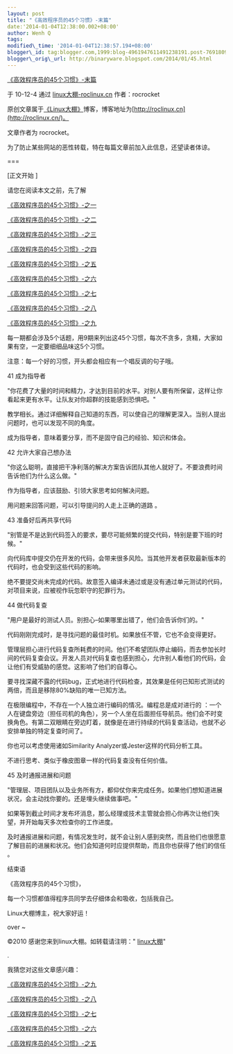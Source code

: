 ```yaml
--- 
layout: post 
title: "《高效程序员的45个习惯》-末篇" 
date:'2014-01-04T12:38:00.002+08:00' 
author: Wenh Q
tags:
modified\_time: '2014-01-04T12:38:57.194+08:00' 
blogger\_id: tag:blogger.com,1999:blog-4961947611491238191.post-7691809979756055909
blogger\_orig\_url: http://binaryware.blogspot.com/2014/01/45.html
---
```

[《高效程序员的45个习惯》-末篇](http://roclinux.cn/?p=2023)

于 10-12-4 通过 [linux大棚-roclinux.cn](http://roclinux.cn/)
作者：rocrocket



原创文章属于[《Linux大棚》](http://roclinux.cn/)博客，博客地址为[http://roclinux.cn](http://roclinux.cn/)。



文章作者为 rocrocket。



为了防止某些网站的恶性转载，特在每篇文章前加入此信息，还望读者体谅。



===




[正文开始
]



请您在阅读本文之前，先了解



[《高效程序员的45个习惯》-之一](http://roclinux.cn/?p=1985)



[《高效程序员的45个习惯》-之二](http://roclinux.cn/?p=2006)



[《高效程序员的45个习惯》-之三](http://roclinux.cn/?p=2009)



[《高效程序员的45个习惯》-之四](http://roclinux.cn/?p=2011)



[《高效程序员的45个习惯》-之五](http://roclinux.cn/?p=2013)



[《高效程序员的45个习惯》-之六](http://roclinux.cn/?p=2015)



[《高效程序员的45个习惯》-之七](http://roclinux.cn/?p=2017)



[《高效程序员的45个习惯》-之八](http://roclinux.cn/?p=2019)



[《高效程序员的45个习惯》-之九](http://roclinux.cn/?p=2021)



每一期都会涉及5个话题，用9期来列出这45个习惯，每次不贪多，贪精，大家如果有空，一定要细细品味这5个习惯。



注意：每一个好的习惯，开头都会相应有一个唱反调的句子哦。



41 成为指导者



"你花费了大量的时间和精力，才达到目前的水平。对别人要有所保留，这样让你看起来更有水平。让队友对你超群的技能感到恐惧吧。"



教学相长。通过详细解释自己知道的东西，可以使自己的理解更深入。当别人提出问题时，也可以发现不同的角度。

成为指导者，意味着要分享，而不是固守自己的经验、知识和体会。



42 允许大家自己想办法



"你这么聪明，直接把干净利落的解决方案告诉团队其他人就好了。不要浪费时间告诉他们为什么这么做。"



作为指导者，应该鼓励、引领大家思考如何解决问题。

用问题来回答问题，可以引导提问的人走上正确的道路 。



43 准备好后再共享代码



"别管是不是达到代码签入的要求，要尽可能频繁的提交代码，特别是要下班的时候。"



向代码库中提交仍在开发的代码，会带来很多风险。当其他开发者获取最新版本的代码时，也会受到这些代码的影响。

绝不要提交尚未完成的代码。故意签入编译未通过或是没有通过单元测试的代码，对项目来说，应被视作玩忽职守的犯罪行为。



44 做代码复查



"用户是最好的测试人员。别担心–如果哪里出错了，他们会告诉你们的。"



代码刚刚完成时，是寻找问题的最佳时机。如果放任不管，它也不会变得更好。

管理层担心进行代码复查所耗费的时间。他们不希望团队停止编码，而去参加长时间的代码复查会议。开发人员对代码复查也感到担心，允许别人看他们的代码，会让他们有受威胁的感觉。这影响了他们的自尊心。

要寻找深藏不露的代码bug，正式地进行代码检查，其效果是任何已知形式测试的两倍，而且是移除80%缺陷的唯一已知方法。

在极限编程中，不存在一个人独立进行编码的情况。编程总是成对进行的
：一个人在键盘旁边（担任司机的角色），另一个人坐在后面担任导航员。他们会不时变换角色。有第二双眼睛在旁边盯着，就像是在进行持续的代码复查活动，也就不必安排单独的特定复查时间了。

你也可以考虑使用诸如Similarity Analyzer或Jester这样的代码分析工具。

不进行思考、类似于橡皮图章一样的代码复查没有任何价值。



45 及时通报进展和问题



"管理层、项目团队以及业务所有方，都仰仗你来完成任务。如果他们想知道进展状况，会主动找你要的。还是埋头继续做事吧。"



如果等到截止时间才发布坏消息，那么经理或技术主管就会担心你再次让他们失望，并开始每天多次检查你的工作进度。

及时通报进展和问题，有情况发生时，就不会让别人感到突然，而且他们也很愿意了解目前的进展和状况。他们会知道何时应提供帮助，而且你也获得了他们的信任
。



结束语



《高效程序员的45个习惯》，



每一个习惯都值得程序员同学去仔细体会和吸收，包括我自己。



Linux大棚博主，祝大家好运！



over
~



©2010 感谢您来到linux大棚。如转载请注明："
[linux大棚](http://roclinux.cn/)"



.

我猜您对这些文章感兴趣：

[《高效程序员的45个习惯》-之九](http://roclinux.cn/?p=2021)

[《高效程序员的45个习惯》-之八](http://roclinux.cn/?p=2019)

[《高效程序员的45个习惯》-之七](http://roclinux.cn/?p=2017)

[《高效程序员的45个习惯》-之六](http://roclinux.cn/?p=2015)

[《高效程序员的45个习惯》-之五](http://roclinux.cn/?p=2013)
